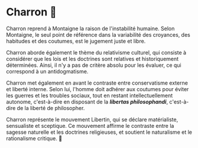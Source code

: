 # Charron 🧑
Charron reprend à Montaigne la raison de l'instabilité humaine. Selon Montaigne, le seul point de référence dans la variabilité des croyances, des habitudes et des coutumes, est le jugement juste et libre.

Charron aborde également le thème du relativisme culturel, qui consiste à considérer que les lois et les doctrines sont relatives et historiquement déterminées. Ainsi, il n'y a pas de critère absolu pour les évaluer, ce qui correspond à un antidogmatisme.

Charron met également en avant le contraste entre conservatisme externe et liberté interne. Selon lui, l'homme doit adhérer aux coutumes pour éviter les guerres et les troubles sociaux, tout en restant intellectuellement autonome, c'est-à-dire en disposant de la ***libertas philosophandi***, c'est-à-dire de la liberté de philosopher.

Charron représente le mouvement Libertin, qui se déclare matérialiste, sensualiste et sceptique. Ce mouvement affirme le contraste entre la sagesse naturelle et les doctrines religieuses, et soutient le naturalisme et le rationalisme critique. 🤔


